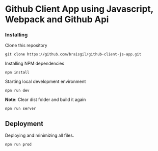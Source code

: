 # Github Client App using Javascript, Webpack and Github Api

### Installing

Clone this repository

```
git clone https://github.com/braisgil/github-client-js-app.git
```

Installing NPM dependencies

```
npm install
```

Starting local development environment

```
npm run dev
```

**Note:** Clear dist folder and build it again

```
npm run server
```


## Deployment

Deploying and minimizing all files.

```
npm run prod
```
